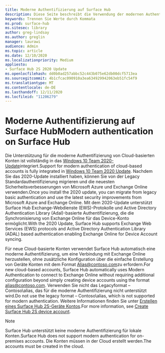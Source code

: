 ```yaml
---
title: Moderne Authentifizierung auf Surface Hub
description: Diese Seite beschreibt die Verwendung der modernen Authentifizierung auf Surface Hub im Gegensatz zur Legacy Standardauthentifizierung.
keywords: Trennen Sie Werte durch Kommata
ms.prod: surface-hub
ms.sitesec: library
author: greg-lindsay
ms.author: greglin
manager: laurawi
audience: Admin
ms.topic: article
ms.date: 12/10/2020
ms.localizationpriority: Medium
appliesto:
- Surface Hub 2S 2020 Update
ms.openlocfilehash: dd0b0ad257abbc52c443b075e62db00dcf5713ea
ms.sourcegitcommit: 4b1cfcac090910a3ea634929942063eb51fc54f9
ms.translationtype: MT
ms.contentlocale: de-DE
ms.lasthandoff: 12/11/2020
ms.locfileid: "11206279"
---
```

# <span data-ttu-id="ccbda-104">Moderne Authentifizierung auf Surface Hub</span><span class="sxs-lookup"><span data-stu-id="ccbda-104">Modern authentication on Surface Hub</span></span>

<span data-ttu-id="ccbda-105">Die Unterstützung für die moderne Authentifizierung von Cloud-basierten Konten ist vollständig in das [Windows 10 Team 2020-Update](surface-hub-2020-update.md)integriert.</span><span class="sxs-lookup"><span data-stu-id="ccbda-105">Support for modern authentication of cloud-based accounts is fully integrated in [Windows 10 Team 2020 Update](surface-hub-2020-update.md).</span></span> <span data-ttu-id="ccbda-106">Nachdem Sie das 2020-Update installiert haben, können Sie von der Legacy Standardauthentifizierung migrieren und die neuesten Sicherheitsverbesserungen von Microsoft Azure und Exchange Online verwenden.</span><span class="sxs-lookup"><span data-stu-id="ccbda-106">Once you install the 2020 update, you can migrate from legacy basic authentication and use the latest security improvements from Microsoft Azure and Exchange Online.</span></span> <span data-ttu-id="ccbda-107">Mit dem 2020-Update unterstützt Surface Hub Exchange-Webdienste (EWS)-Protokolle und Active Directory Authentication Library (Adal)-basierte Authentifizierung, die die Synchronisierung von Exchange Online für das Device-Konto ermöglicht.</span><span class="sxs-lookup"><span data-stu-id="ccbda-107">With the 2020 Update, Surface Hub supports Exchange Web Services (EWS) protocols and Active Directory Authentication Library (ADAL) based authentication enabling Exchange Online for Device Account syncing.</span></span>

<span data-ttu-id="ccbda-108">Für neue Cloud-basierte Konten verwendet Surface Hub automatisch eine moderne Authentifizierung, um eine Verbindung mit Exchange Online herzustellen, ohne zusätzliche Konfiguration über die einfache Erstellung von Geräte Konten mit dem Format [Alias@contoso.com](mailto:alias@contoso.com)zu erfordern.</span><span class="sxs-lookup"><span data-stu-id="ccbda-108">For new cloud-based accounts, Surface Hub automatically uses Modern Authentication to connect to Exchange Online without requiring additional configuration beyond simply creating device accounts using the format [alias@contoso.com](mailto:alias@contoso.com).</span></span> <span data-ttu-id="ccbda-109">Verwenden Sie nicht das Legacyformat – Contoso\alias, das für die moderne Authentifizierung nicht unterstützt wird.</span><span class="sxs-lookup"><span data-stu-id="ccbda-109">Do not use the legacy format – Contoso\alias, which is not supported for modern authentication.</span></span> <span data-ttu-id="ccbda-110">Weitere Informationen finden Sie unter [Erstellen eines Surface Hub 2S-Geräte Kontos](https://docs.microsoft.com/surface-hub/surface-hub-2s-account).</span><span class="sxs-lookup"><span data-stu-id="ccbda-110">For more information, see [Create Surface Hub 2S device account](https://docs.microsoft.com/surface-hub/surface-hub-2s-account).</span></span>

> [!NOTE]
> <span data-ttu-id="ccbda-111">Surface Hub unterstützt keine moderne Authentifizierung für lokale Konten.</span><span class="sxs-lookup"><span data-stu-id="ccbda-111">Surface Hub does not support modern authentication for on-premises accounts.</span></span> <span data-ttu-id="ccbda-112">Die Konten müssen in der Cloud erstellt werden.</span><span class="sxs-lookup"><span data-stu-id="ccbda-112">The accounts must be created in the cloud.</span></span>

